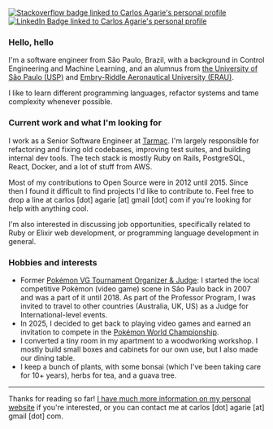 [![Stackoverflow badge linked to Carlos Agarie's personal profile](https://img.shields.io/badge/Stackoverflow-blue?style=for-the-badge&logo=stackoverflow&logoColor=white)](https://stackoverflow.com/users/1015273/agarie)
[![LinkedIn Badge linked to Carlos Agarie's personal profile](https://img.shields.io/badge/LinkedIn-blue?style=for-the-badge&logo=linkedin&logoColor=white)](https://www.linkedin.com/in/carlos-agarie-99469012)

### Hello, hello

I'm a software engineer from São Paulo, Brazil, with a background in Control Engineering and Machine Learning, and an alumnus from [the University of São Paulo (USP)](https://www5.usp.br/#english) and [Embry-Riddle Aeronautical University (ERAU)](https://erau.edu/).

I like to learn different programming languages, refactor systems and tame complexity whenever possible.

### Current work and what I'm looking for

I work as a Senior Software Engineer at [Tarmac](https://www.tarmac.io/). I'm largely responsible for refactoring and fixing old codebases, improving test suites, and building internal dev tools. The tech stack is mostly Ruby on Rails, PostgreSQL, React, Docker, and a lot of stuff from AWS.

Most of my contributions to Open Source were in 2012 until 2015. Since then I found it difficult to find projects I'd like to contribute to. Feel free to drop a line at carlos [dot] agarie [at] gmail [dot] com if you're looking for help with anything cool.

I'm also interested in discussing job opportunities, specifically related to Ruby or Elixir web development, or programming language development in general.

### Hobbies and interests

- Former [Pokémon VG Tournament Organizer & Judge](https://professorprogram.pokemon.com/page/about-professors): I started the local competitive Pokémon (video game) scene in São Paulo back in 2007 and was a part of it until 2018. As part of the Professor Program, I was invited to travel to other countries (Australia, UK, US) as a Judge for International-level events.
- In 2025, I decided to get back to playing video games and earned an invitation to compete in the [Pokémon World Championship](https://worlds.pokemon.com/en-us/).
- I converted a tiny room in my apartment to a woodworking workshop. I mostly build small boxes and cabinets for our own use, but I also made our dining table.
- I keep a bunch of plants, with some bonsai (which I've been taking care for 10+ years), herbs for tea, and a guava tree.

---

Thanks for reading so far! [I have much more information on my personal website](https://agarie.net.br/about) if you're interested, or you can contact me at carlos [dot] agarie [at] gmail [dot] com.

